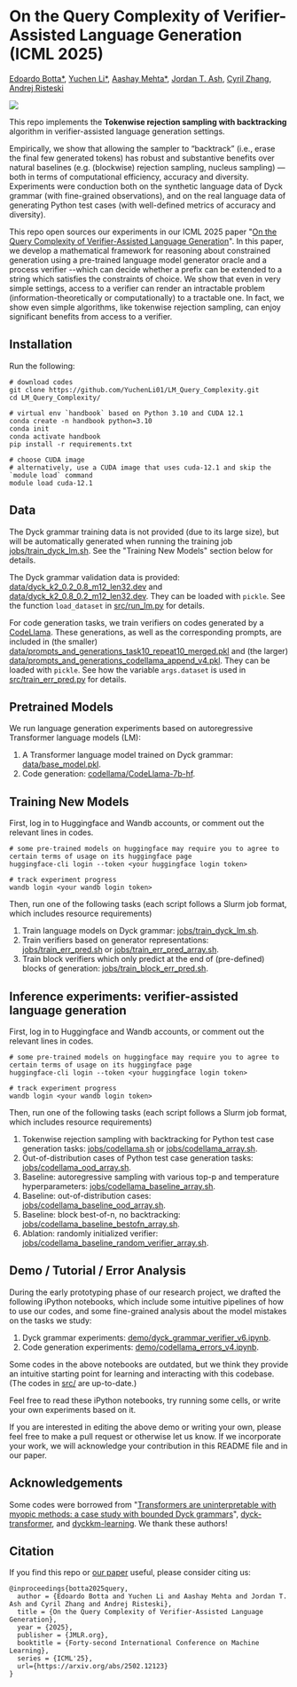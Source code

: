 # On the Query Complexity of Verifier-Assisted Language Generation (ICML 2025)
[Edoardo Botta*](https://www.linkedin.com/in/edoardobotta/),
[Yuchen Li*](https://yuchenli01.github.io/),
[Aashay Mehta*](https://scholar.google.com/citations?user=SvvzMVUAAAAJ&hl=en),
[Jordan T. Ash](http://www.jordantash.com/),
[Cyril Zhang](https://cyrilzhang.com/),
[Andrej Risteski](https://www.andrew.cmu.edu/user/aristesk/)

[![](https://img.shields.io/badge/Paper-Arvix%20Link-green)](https://arxiv.org/abs/2502.12123)

This repo implements the 
**Tokenwise rejection sampling with backtracking** algorithm
in verifier-assisted language generation settings.

Empirically, we show that allowing the sampler to
“backtrack” (i.e., erase the final few generated tokens) 
has robust and substantive benefits over natural baselines 
(e.g. (blockwise) rejection sampling, nucleus sampling)
—both in terms of computational efficiency, accuracy and diversity.
Experiments were conduction both on the synthetic language data of 
Dyck grammar (with fine-grained observations),
and on the real language data of generating Python test cases
(with well-defined metrics of accuracy and diversity).

This repo open sources our experiments in our ICML 2025 paper 
"[On the Query Complexity of Verifier-Assisted Language Generation](https://arxiv.org/abs/2502.12123)".
In this paper, we develop a mathematical framework for reasoning about constrained generation 
using a pre-trained language model generator oracle and a process verifier
--which can decide whether a prefix can be extended to a string which satisfies the constraints of choice. 
We show that even in very simple settings, access to a verifier can render an intractable problem 
(information-theoretically or computationally) to a tractable one. 
In fact, we show even simple algorithms, like tokenwise rejection sampling, can enjoy significant benefits from access to a verifier. 


## Installation

Run the following:

```shell
# download codes
git clone https://github.com/YuchenLi01/LM_Query_Complexity.git
cd LM_Query_Complexity/

# virtual env `handbook` based on Python 3.10 and CUDA 12.1
conda create -n handbook python=3.10
conda init
conda activate handbook
pip install -r requirements.txt

# choose CUDA image
# alternatively, use a CUDA image that uses cuda-12.1 and skip the `module load` command
module load cuda-12.1
```


## Data

The Dyck grammar training data is not provided (due to its large size), 
but will be automatically generated when running the training job
[jobs/train_dyck_lm.sh](jobs/train_dyck_lm.sh). 
See the "Training New Models" section below for details.

The Dyck grammar validation data is provided:
[data/dyck_k2_0.2_0.8_m12_len32.dev](data/dyck_k2_0.2_0.8_m12_len32.dev)
and [data/dyck_k2_0.8_0.2_m12_len32.dev](data/dyck_k2_0.8_0.2_m12_len32.dev). 
They can be loaded with `pickle`. 
See the function `load_dataset` in [src/run_lm.py](src/run_lm.py) for details.

For code generation tasks, we train verifiers on codes generated by a 
[CodeLlama](https://huggingface.co/codellama/CodeLlama-7b-hf).
These generations, as well as the corresponding prompts, are included in (the smaller)
[data/prompts_and_generations_task10_repeat10_merged.pkl](data/prompts_and_generations_task10_repeat10_merged.pkl)
and (the larger)
[data/prompts_and_generations_codellama_append_v4.pkl](data/prompts_and_generations_codellama_append_v4.pkl).
They can be loaded with `pickle`. 
See how the variable `args.dataset` is used in [src/train_err_pred.py](src/train_err_pred.py) for details.


## Pretrained Models

We run language generation experiments based on autoregressive Transformer language models (LM):

1. A Transformer language model trained on Dyck grammar: [data/base_model.pkl](data/base_model.pkl).
2. Code generation: [codellama/CodeLlama-7b-hf](https://huggingface.co/codellama/CodeLlama-7b-hf).


## Training New Models
First, log in to Huggingface and Wandb accounts, or comment out the relevant lines in codes.
```shell
# some pre-trained models on huggingface may require you to agree to certain terms of usage on its huggingface page
huggingface-cli login --token <your huggingface login token>

# track experiment progress
wandb login <your wandb login token>
```

Then, run one of the following tasks (each script follows a Slurm job format, which includes resource requirements) 
1. Train language models on Dyck grammar: [jobs/train_dyck_lm.sh](jobs/train_dyck_lm.sh).
2. Train verifiers based on generator representations: [jobs/train_err_pred.sh](jobs/train_err_pred.sh) or [jobs/train_err_pred_array.sh](jobs/train_err_pred_array.sh).
3. Train block verifiers which only predict at the end of (pre-defined) blocks of generation: [jobs/train_block_err_pred.sh](jobs/train_block_err_pred.sh).


## Inference experiments: verifier-assisted language generation
First, log in to Huggingface and Wandb accounts, or comment out the relevant lines in codes.
```shell
# some pre-trained models on huggingface may require you to agree to certain terms of usage on its huggingface page
huggingface-cli login --token <your huggingface login token>

# track experiment progress
wandb login <your wandb login token>
```

Then, run one of the following tasks (each script follows a Slurm job format, which includes resource requirements)
1. Tokenwise rejection sampling with backtracking for Python test case generation tasks: [jobs/codellama.sh](jobs/codellama.sh) or [jobs/codellama_array.sh](jobs/codellama_array.sh).
2. Out-of-distribution cases of Python test case generation tasks: [jobs/codellama_ood_array.sh](jobs/codellama_ood_array.sh).
3. Baseline: autoregressive sampling with various top-p and temperature hyperparameters: [jobs/codellama_baseline_array.sh](jobs/codellama_baseline_array.sh).
4. Baseline: out-of-distribution cases: [jobs/codellama_baseline_ood_array.sh](jobs/codellama_baseline_ood_array.sh).
5. Baseline: block best-of-n, no backtracking: [jobs/codellama_baseline_bestofn_array.sh](jobs/codellama_baseline_bestofn_array.sh).
6. Ablation: randomly initialized verifier: [jobs/codellama_baseline_random_verifier_array.sh](jobs/codellama_baseline_random_verifier_array.sh).


## Demo / Tutorial / Error Analysis

During the early prototyping phase of our research project, 
we drafted the following iPython notebooks,
which include some intuitive pipelines of how to use our codes,
and some fine-grained analysis about the model mistakes on the tasks we study:
1. Dyck grammar experiments: [demo/dyck_grammar_verifier_v6.ipynb](demo/dyck_grammar_verifier_v6.ipynb).
2. Code generation experiments: [demo/codellama_errors_v4.ipynb](demo/codellama_errors_v4.ipynb).

Some codes in the above notebooks are outdated, but we think 
they provide an intuitive starting point for learning and interacting with this codebase.
(The codes in [src/](src/) are up-to-date.)

Feel free to read these iPython notebooks, try running some cells, 
or write your own experiments based on it.

If you are interested in editing the above demo or writing your own,
please feel free to make a pull request or otherwise let us know.
If we incorporate your work, we will acknowledge your contribution 
in this README file and in our paper.

## Acknowledgements

Some codes were borrowed from 
"[Transformers are uninterpretable with myopic methods: a case study with bounded Dyck grammars](https://arxiv.org/abs/2312.01429)",
[dyck-transformer](https://github.com/princeton-nlp/dyck-transformer),
and [dyckkm-learning](https://github.com/john-hewitt/dyckkm-learning). 
We thank these authors!


## Citation
If you find this repo or [our paper](https://arxiv.org/abs/2502.12123) useful, 
please consider citing us:

```
@inproceedings{botta2025query,
  author = {Edoardo Botta and Yuchen Li and Aashay Mehta and Jordan T. Ash and Cyril Zhang and Andrej Risteski},
  title = {On the Query Complexity of Verifier-Assisted Language Generation},
  year = {2025},
  publisher = {JMLR.org},
  booktitle = {Forty-second International Conference on Machine Learning},
  series = {ICML'25},
  url={https://arxiv.org/abs/2502.12123}
}
```
